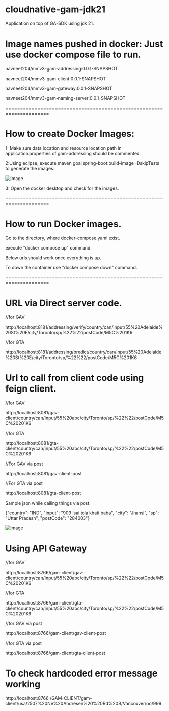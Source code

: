 # cloudnative-gam-jdk21
Application on top of GA-SDK using jdk 21.

# Image names pushed in docker: Just use docker compose file to run.

navneet204/mmv3-gam-addressing:0.0.1-SNAPSHOT

navneet204/mmv3-gam-client:0.0.1-SNAPSHOT

navneet204/mmv3-gam-gateway:0.0.1-SNAPSHOT

navneet204/mmv3-gam-naming-server:0.0.1-SNAPSHOT


=====================================================================

# How to create Docker Images:

1: Make sure data location and resource location path in application.properties of gam-addressing should be commented.

2:Using eclipse, execute maven goal spring-boot:build-image -DskipTests to generate the images.

![image](https://github.com/user-attachments/assets/2f1c29a3-3232-4900-a8d1-97ee5b02acec)


3: Open the docker desktop and check for the images. 

=====================================================================
 
# How to run Docker images.

Go to the directory, where docker-compose.yaml exist.

execute "docker compose up" command.

Below urls should work once everything is up.

To down the container use "docker compose down" command.

=====================================================================

# URL via Direct server code.

//for GAV

http://localhost:8181/addressing/verify/country/can/input/55%20Adelaide%20St%20E/city/Toronto/sp/%22%22/postCode/M5C%201K6

//for GTA

http://localhost:8181/addressing/predict/country/can/input/55%20Adelaide%20St%20E/city/Toronto/sp/%22%22/postCode/M5C%201K6



# Url to call from client code using feign client.

//for GAV

http://localhost:8081/gav-client/country/can/input/55%20abc/city/Toronto/sp/%22%22/postCode/M5C%20201K6

//for GTA

http://localhost:8081/gta-client/country/can/input/55%20abc/city/Toronto/sp/%22%22/postCode/M5C%20201K6


//For GAV via post

http://localhost:8081/gav-client-post


//For GTA via post

http://localhost:8081/gta-client-post


Sample json while calling things via post.

{"country": "IND", "input": "909 isai tola khati baba", "city": "Jhansi", "sp": "Uttar Pradesh", "postCode": "284003"}

![image](https://github.com/user-attachments/assets/8b8819f1-2565-4994-af39-0af407abe742)


# Using API Gateway

//for GAV

http://localhost:8766/gam-client/gav-client/country/can/input/55%20abc/city/Toronto/sp/%22%22/postCode/M5C%20201K6

//for GTA

http://localhost:8766/gam-client/gta-client/country/can/input/55%20abc/city/Toronto/sp/%22%22/postCode/M5C%20201K6

//for GAV via post

http://localhost:8766/gam-client/gav-client-post


//for GTA via post

http://localhost:8766/gam-client/gta-client-post






# To check hardcoded error message working

http://localhost:8766 /GAM-CLIENT/gam-client/usa/2507%20Ne%20Andresen%20%20Rd%20B/Vancouver/oo/999

